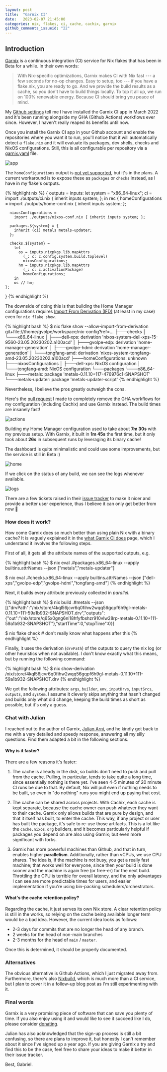 ```yaml
---
layout: post
title:  "Garnix CI"
date:   2023-02-07 21:45:00
categories: nix, flakes, ci, cache, cachix, garnix
github_comments_issueid: "22"
---
```


## Introduction

[Garnix](https://garnix.io/) is a continuous integration (CI) service for Nix flakes that has been in Beta for a while. In their own words:

> With Nix-specific optimizations, Garnix makes CI with Nix fast --- a few seconds for no-op changes. Easy to setup, too --- if you have a flake.nix, you are ready to go. And we provide the build results as a cache, so you don't have to build things locally. To top it all up, we run on 100% renewable energy. Because CI should bring you peace of mind.

My [Github settings](https://github.com/settings/installations) tell me I have installed the Garnix CI app in March 2022 and it's been running alongside my GHA (Github Actions) workflows ever since. However, I haven't really reaped its benefits until now.

Once you install the Garnix CI app in your Github account and enable the repositories where you want it to run, you'll notice that it will automatically detect a `flake.nix` and it will evaluate its packages, dev shells, checks and NixOS configurations. Still, this is all configurable per repository via a [garnix.yaml](https://github.com/gvolpe/nix-config/blob/master/garnix.yaml) file.

![app](../images/garnix-app.png)

The `homeConfigurations` output is [not yet supported](https://github.com/garnix-io/issues/issues/24), but it's in the plans. A current workaround is to expose these as `packages` or `checks` instead, as I have in my flake's outputs.

{% highlight nix %}
{
  outputs = inputs:
    let
      system = "x86_64-linux";
      ci = import ./outputs/ci.nix { inherit inputs system; };
    in
    rec {
      homeConfigurations =
        import ./outputs/home-conf.nix { inherit inputs system; };

      nixosConfigurations =
        import ./outputs/nixos-conf.nix { inherit inputs system; };

      packages.${system} = {
        inherit (ci) metals metals-updater;
      };

      checks.${system} =
        let
          os = inputs.nixpkgs.lib.mapAttrs
            (_: c: c.config.system.build.toplevel)
            nixosConfigurations;
          hm = inputs.nixpkgs.lib.mapAttrs
            (_: c: c.activationPackage)
            homeConfigurations;
        in
        os // hm;
    };
}
{% endhighlight %}

The downside of doing this is that building the Home Manager configurations requires [Import From Derivation (IFD)](https://nixos.wiki/wiki/Import_From_Derivation) (at least in my case) even for `nix flake show`.

{% highlight bash %}
$ nix flake show --allow-import-from-derivation
git+file:///home/gvolpe/workspace/nix-config?ref=...
├───checks
│   └───x86_64-linux
│       ├───dell-xps: derivation 'nixos-system-dell-xps-15-9560-23.05.20230202.a100acd'
│       ├───gvolpe-edp: derivation 'home-manager-generation'
│       ├───gvolpe-hdmi: derivation 'home-manager-generation'
│       └───tongfang-amd: derivation 'nixos-system-tongfang-amd-23.05.20230202.a100acd'
├───homeConfigurations: unknown
├───nixosConfigurations
│   ├───dell-xps: NixOS configuration
│   └───tongfang-amd: NixOS configuration
└───packages
    └───x86_64-linux
        ├───metals: package 'metals-0.11.10+117-476976c1-SNAPSHOT'
        └───metals-updater: package 'metals-updater-script'
{% endhighlight %}

Nevertheless, I believe the pros greatly outweigh the cons.

Here's the [pull request](https://github.com/gvolpe/nix-config/pull/162/files) I made to completely remove the GHA workflows for my configuration (including Cachix) and use Garnix instead. The build times are insanely fast!

![actions](../images/garnix-actions.png)

Building my Home Manager configuration used to take about **7m 30s** with my previous setup. With Garnix, it built in **1m 45s** the first time, but it only took about **26s** in subsequent runs by leveraging its binary cache!

The dashboard is quite minimalistic and could use some improvements, but the service is still in Beta :)

![home](../images/garnix-home.png)

If we click on the status of any build, we can see the logs whenever available.

![logs](../images/garnix-logs.png)

There are a few tickets raised in their [issue tracker](https://github.com/garnix-io/issues/issues) to make it nicer and provide a better user experience, thus I believe it can only get better from now 💪

### How does it work?

How come Garnix does so much better than using plain Nix with a binary cache? It is vaguely explained it in the [what Garnix CI does](https://garnix.io/docs/steps) page, which I understand it involves the following steps.

First of all, it gets all the attribute names of the supported outputs, e.g.

{% highlight bash %}
$ nix eval .#packages.x86_64-linux --apply builtins.attrNames --json
["metals","metals-updater"]

$ nix eval .#checks.x86_64-linux --apply builtins.attrNames --json
["dell-xps","gvolpe-edp","gvolpe-hdmi","tongfang-amd"]
{% endhighlight %}

Next, it builds every attribute previously collected in *parallel*.

{% highlight bash %}
$ nix build .#metals --json
[{"drvPath":"/nix/store/4kql56jcvr6q0fihw2wqq56gqpf6h9gl-metals-0.11.10+111-59a1b932-SNAPSHOT.drv","outputs":{"out":"/nix/store/q65x0gng6ni18hfyfbshzr910vlw28rp-metals-0.11.10+111-59a1b932-SNAPSHOT"},"startTime":0,"stopTime":0}]

$ nix flake check # don't really know what happens after this
{% endhighlight %}

Finally, it uses the derivation (`drvPath`) of the outputs to query the nix log (or other heuristics when not available). I don't know exactly what this means, but by running the following command: 

{% highlight bash %}
$ nix show-derivation /nix/store/4kql56jcvr6q0fihw2wqq56gqpf6h9gl-metals-0.11.10+111-59a1b932-SNAPSHOT.drv
{% endhighlight %}

We get the following attributes: `args`, `builder`, `env`, `inputDrvs`, `inputSrcs`, `outputs`, and `system`. I assume it cleverly skips anything that hasn't changed and builds only what did change, keeping the build times as short as possible, but it's only a guess.

### Chat with Julian

I reached out to the author of Garnix, [Julian Arni](https://github.com/jkarni), and he kindly got back to me with a very detailed and speedy response, answering all my silly questions. Find them adapted a bit in the following sections.

#### Why is it faster?

There are a few reasons it's faster:

1. The cache is already in the disk, so builds don't need to push and pull from the cache. Pulling, in particular, tends to take quite a long time, since essentially nothing is there yet. I've seen 4-5 minutes of 20 minute CI runs be due to that. By default, Nix will pull even if nothing needs to be built, so even in "do nothing" runs you might end up paying that cost.

2. The cache can be shared across projects. With Cachix, each cache is kept separate, because the cache owner can push whatever they want to their cache. Garnix only allows builds that are pure by design, and that it itself has built, to enter the cache. This way, if any project or user has built the package, it's safe to re-use those artifacts. This is a lot like the `cache.nixos.org` builders, and it becomes particularly helpful if packages you depend on are also using Garnix; but even more significant with forks.

3. Garnix has more powerful machines than Github, and that in turn, enables higher **parallelism**. Additionally, rather than vCPUs, we use CPU shares. The idea is, if the machine is not busy, you get a really fast machine; that works well for everyone, since then your build is done sooner and the machine is again free (or free-er) for the next build. Throttling the CPU is terrible for overall latency, and the only advantages I can see are more predictable times for users, and easier implementation if you're using bin-packing schedulers/orchestrators.

#### What's the cache retention policy?

Regarding the cache, it just serves its own Nix store. A clear retention policy is still in the works, so relying on the cache being available longer term would be a bad idea. However, the current idea looks as follows:

- 2-3 days for commits that are no longer the head of any branch. 
- 2 weeks for the head of non-main branches
- 2-3 months for the head of `main` / `master`.

Once this is determined, it should be properly documented.

### Alternatives

The obvious alternative is Github Actions, which I just migrated away from. Furthermore, there's also [Nixbuild](https://nixbuild.net/), which is much more than a CI service, but I plan to cover it in a follow-up blog post as I'm still experimenting with it.

### Final words

Garnix is a very promising piece of software that can save you plenty of time. If you also enjoy using it and would like to see it succeed like I do, please consider [donating](https://opencollective.com/garnix_io).

Julian has also acknowledged that the sign-up process is still a bit confusing, so there are plans to improve it, but honestly I can't remember about it since I've signed up a year ago. If you are giving Garnix a try and find this to be the case, feel free to share your ideas to make it better in their issue tracker.

Best,
Gabriel.
